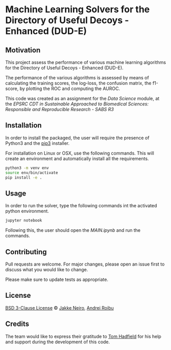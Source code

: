 # Machine Learning Solvers for the Directory of Useful Decoys - Enhanced (DUD-E) 

## Motivation
This project assess the performance of various machine learning algorithms for the Directory of Useful Decoys - Enhanced (DUD-E).

The performance of the various algorithms is assessed by means of calculating the training scores, the log-loss, the confusion matrix, the f1-score, by plotting the ROC and computing the AUROC.

This code was created as an assignment for the _Data Science_ module, at the _EPSRC CDT in Sustainable Approached to Biomedical Sciences: Responsible and Reproducible Research - SABS R3_

## Installation
In order to install the packaged, the user will require the presence of Python3 and the [pip3](https://pip.pypa.io/en/stable/) installer. 

For installation on Linux or OSX, use the following commands. This will create an environment and automatically install all the requirements.

```bash
python3 -m venv env
source env/bin/activate
pip install -e .
```

## Usage
In order to run the solver, type the following commands int the activated python environment. 

```python
jupyter notebook
```

Following this, the user should open the *_MAIN.ipynb_* and run the commands. 


## Contributing
Pull requests are welcome. For major changes, please open an issue first to discuss what you would like to change.

Please make sure to update tests as appropriate.

## License
[BSD 3-Clause License](https://opensource.org/licenses/BSD-3-Clause) © [Jakke Neiro](https://github.com/jakke-neiro), [Andrei Roibu](https://github.com/AndreiRoibu)


## Credits
The team would like to express their gratitude to [Tom Hadfield](http://users.ox.ac.uk/~exet4511/) for his help and support during the development of this code.

